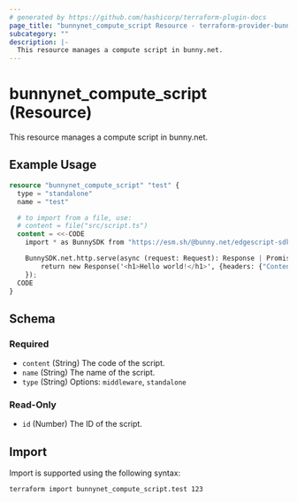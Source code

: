 ```yaml
---
# generated by https://github.com/hashicorp/terraform-plugin-docs
page_title: "bunnynet_compute_script Resource - terraform-provider-bunnynet"
subcategory: ""
description: |-
  This resource manages a compute script in bunny.net.
---
```


# bunnynet_compute_script (Resource)

This resource manages a compute script in bunny.net.

## Example Usage

```terraform
resource "bunnynet_compute_script" "test" {
  type = "standalone"
  name = "test"

  # to import from a file, use:
  # content = file("src/script.ts")
  content = <<-CODE
    import * as BunnySDK from "https://esm.sh/@bunny.net/edgescript-sdk@0.10.0";

    BunnySDK.net.http.serve(async (request: Request): Response | Promise<Response> => {
        return new Response('<h1>Hello world!</h1>', {headers: {"Content-Type": "text/html"}});
    });
  CODE
}
```

<!-- schema generated by tfplugindocs -->
## Schema

### Required

- `content` (String) The code of the script.
- `name` (String) The name of the script.
- `type` (String) Options: `middleware`, `standalone`

### Read-Only

- `id` (Number) The ID of the script.

## Import

Import is supported using the following syntax:

```shell
terraform import bunnynet_compute_script.test 123
```
